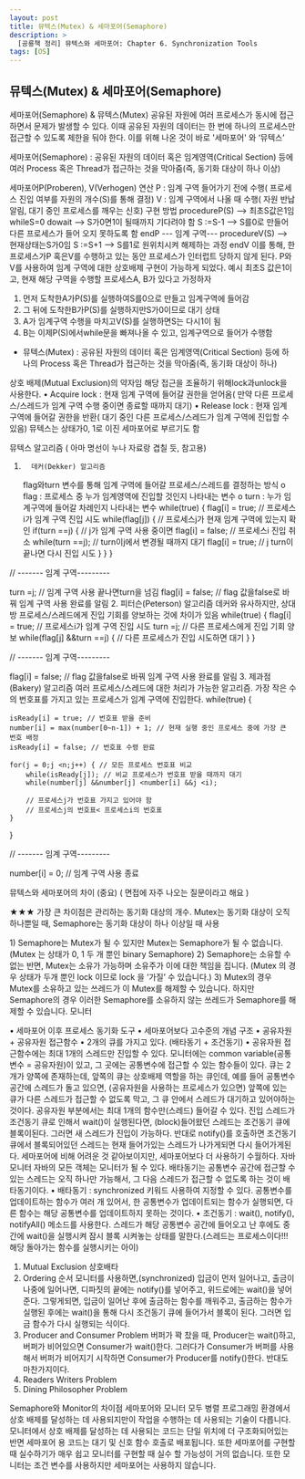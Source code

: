 ```yaml
---
layout: post
title: 뮤텍스(Mutex) & 세마포어(Semaphore)
description: >
  [공룡책 정리] 뮤텍스와 세마포어: Chapter 6. Synchronization Tools
tags: [OS]
---
```


## 뮤텍스(Mutex) & 세마포어(Semaphore)

세마포어(Semaphore) & 뮤텍스(Mutex)
공유된 자원에 여러 프로세스가 동시에 접근하면서 문제가 발생할 수 있다. 이때 공유된 자원의 데이터는 한 번에 하나의 프로세스만 접근할 수 있도록 제한을 둬야 한다.
이를 위해 나온 것이 바로 '세마포어' 와 ‘뮤텍스’

세마포어(Semaphore) : 공유된 자원의 데이터 혹은 임계영역(Critical Section) 등에 여러 Process 혹은 Thread가 접근하는 것을 막아줌(즉, 동기화 대상이 하나 이상)

세마포어P(Proberen), V(Verhogen) 연산
P : 임계 구역 들어가기 전에 수행( 프로세스 진입 여부를 자원의 개수(S)를 통해 결정)
V : 임계 구역에서 나올 때 수행( 자원 반납 알림, 대기 중인 프로세스를 깨우는 신호)
구현 방법
procedureP(S) --> 최초S값은1임
whileS=0 dowait --> S가0면1이 될때까지 기다려야 함
S :=S-1 --> S를0로 만들어 다른 프로세스가 들어 오지 못하도록 함
endP
--- 임계 구역---
procedureV(S) --> 현재상태는S가0임
S :=S+1 --> S를1로 원위치시켜 해제하는 과정
endV
이를 통해, 한 프로세스가P 혹은V를 수행하고 있는 동안 프로세스가 인터럽트 당하지 않게 된다. P와V를 사용하여 임계 구역에 대한 상호배제 구현이 가능하게 되었다.
예시
최초S 값은1이고, 현재 해당 구역을 수행할 프로세스A, B가 있다고 가정하자

1. 먼저 도착한A가P(S)를 실행하여S를0으로 만들고 임계구역에 들어감
2. 그 뒤에 도착한B가P(S)를 실행하지만S가0이므로 대기 상태
3. A가 임계구역 수행을 마치고V(S)를 실행하면S는 다시1이 됨
4. B는 이제P(S)에서while문을 빠져나올 수 있고, 임계구역으로 들어가 수행함

- 뮤텍스(Mutex) : 공유된 자원의 데이터 혹은 임계영역(Critical Section) 등에 하나의 Process 혹은 Thread가 접근하는 것을 막아줌(즉, 동기화 대상이 하나)

상호 배제(Mutual Exclusion)의 약자임
해당 접근을 조율하기 위해lock과unlock을 사용한다.
• Acquire lock : 현재 임계 구역에 들어갈 권한을 얻어옴( 만약 다른 프로세스/스레드가 임계 구역 수행 중이면 종료할 때까지 대기)
• Release lock : 현재 임계 구역에 들어갈 권한을 반환( 대기 중인 다른 프로세스/스레드가 임계 구역에 진입할 수 있음)
뮤텍스는 상태가0, 1로 이진 세마포어로 부르기도 함

뮤텍스 알고리즘 ( 아마 명선이 누나 자료랑 겹칠 듯, 참고용)

1.       데커(Dekker) 알고리즘
    flag와turn 변수를 통해 임계 구역에 들어갈 프로세스/스레드를 결정하는 방식
    o flag : 프로세스 중 누가 임계영역에 진입할 것인지 나타내는 변수
    o turn : 누가 임계구역에 들어갈 차례인지 나타내는 변수
    while(true) {
    flag[i] = true; // 프로세스i가 임계 구역 진입 시도
    while(flag[j]) { // 프로세스j가 현재 임계 구역에 있는지 확인
    if(turn ==j) { // j가 임계 구역 사용 중이면
    flag[i] = false; // 프로세스i 진입 취소
    while(turn ==j); // turn이j에서 변경될 때까지 대기
    flag[i] = true; // j turn이 끝나면 다시 진입 시도
    }
    }
    }

// ------- 임계 구역---------

turn =j; // 임계 구역 사용 끝나면turn을 넘김
flag[i] = false; // flag 값을false로 바꿔 임계 구역 사용 완료를 알림 2. 피터슨(Peterson) 알고리즘
데커와 유사하지만, 상대방 프로세스/스레드에게 진입 기회를 양보하는 것에 차이가 있음
while(true) {
flag[i] = true; // 프로세스i가 임계 구역 진입 시도
turn =j; // 다른 프로세스에게 진입 기회 양보
while(flag[j] &&turn ==j) { // 다른 프로세스가 진입 시도하면 대기
}
}

// ------- 임계 구역---------

flag[i] = false; // flag 값을false로 바꿔 임계 구역 사용 완료를 알림 3. 제과점(Bakery) 알고리즘
여러 프로세스/스레드에 대한 처리가 가능한 알고리즘. 가장 작은 수의 번호표를 가지고 있는 프로세스가 임계 구역에 진입한다.
while(true) {

    isReady[i] = true; // 번호표 받을 준비
    number[i] = max(number[0~n-1]) + 1; // 현재 실행 중인 프로세스 중에 가장 큰 번호 배정
    isReady[i] = false; // 번호표 수령 완료

    for(j = 0;j <n;j++) { // 모든 프로세스 번호표 비교
        while(isReady[j]); // 비교 프로세스가 번호표 받을 때까지 대기
        while(number[j] &&number[j] <number[i] &&j <i);

        // 프로세스j가 번호표 가지고 있어야 함
        // 프로세스j의 번호표< 프로세스i의 번호표
    }

}

// ------- 임계 구역---------

number[i] = 0; // 임계 구역 사용 종료

뮤텍스와 세마포어의 차이 (중요) ( 면접에 자주 나오는 질문이라고 해요 )

★★★ 가장 큰 차이점은 관리하는 동기화 대상의 개수. Mutex는 동기화 대상이 오직 하나뿐일 때, Semaphore는 동기화 대상이 하나 이상일 때 사용

<Mutex vs Semaphore>
1) Semaphore는 Mutex가 될 수 있지만 Mutex는 Semaphore가 될 수 없습니다.
(Mutex 는 상태가 0, 1 두 개 뿐인 binary Semaphore)
2) Semaphore는 소유할 수 없는 반면, Mutex는 소유가 가능하며 소유주가 이에 대한 책임을 집니다. (Mutex 의 경우 상태가 두개 뿐인 lock 이므로 lock 을 ‘가질’ 수 있습니다.)
3) Mutex의 경우 Mutex를 소유하고 있는 쓰레드가 이 Mutex를 해제할 수 있습니다. 하지만 Semaphore의 경우 이러한 Semaphore를 소유하지 않는 쓰레드가 Semaphore를 해제할 수 있습니다.
모니터

• 세마포어 이후 프로세스 동기화 도구
• 세마포어보다 고수준의 개념
구조
• 공유자원 + 공유자원 접근함수
• 2개의 큐를 가지고 있다. (배타동기 + 조건동기)
• 공유자원 접근함수에는 최대 1개의 스레드만 진입할 수 있다.
모니터에는 common variable(공통변수 = 공유자원)이 있고, 그 곳에는 공통변수에 접근할 수 있는 함수들이 있다. 큐는 2개가 양쪽에 존재하는데, 앞쪽의 큐는 상호배제 역할을 하는 큐인데, 예를 들어 공통변수 공간에 스레드가 돌고 있으면, (공유자원을 사용하는 프로세스가 있으면) 앞쪽에 있는 큐가 다른 스레드가 접근할 수 없도록 막고, 그 큐 안에서 스레드가 대기하고 있어야하는 것이다.
공유자원 부분에서는 최대 1개의 함수만(스레드) 들어갈 수 있다. 진입 스레드가 조건동기 큐로 인해서 wait()이 실행된다면, (block)들어왔던 스레드는 조건동기 큐에 블록이된다. 그러면 새 스레드가 진입이 가능하다. 반대로 notify()를 호출하면 조건동기 큐에서 블록되어있던 스레드는 현재 들어가있는 스레드가 나가게되면 다시 들어가게된다.
세마포어에 비해 어려운 것 같아보이지만, 세마포어보다 더 사용하기 수월하다.
자바 모니터
자바의 모든 객체는 모니터가 될 수 있다.
배타동기는 공통변수 공간에 접근할 수 있는 스레드는 오직 하나만 가능해서, 그 다음 스레드가 접근할 수 없도록 하는 것이 배타동기이다.
• 배타동기 : synchronized 키워드 사용하여 지정할 수 있다. 공통변수를 업데이트하는 함수가 여러 개 있어서, 한 공통변수가 업데이트되는 함수가 실행되면, 다른 함수는 해당 공통변수를 업데이트하지 못하는 것이다.
• 조건동기 : wait(), notify(), notifyAll() 메소드를 사용한다. 스레드가 해당 공통변수 공간에 들어오고 난 후에도 중간에 wait()을 실행시켜 잠시 블록 시켜놓는 상태를 말한다.(스레드는 프로세스이다!!! 해당 돌아가는 함수를 실행시키는 아이)

1. Mutual Exclusion 상호배타
2. Ordering 순서
   모니터를 사용하면,(synchronized) 입금이 먼저 일어나고, 출금이 나중에 일어나면, 디파짓의 끝에는 notify()를 넣어주고, 위드로에는 wait()을 넣어준다. 그렇게되면, 입금이 일어난 후에 출금하는 함수를 깨워주고, 출금하는 함수가 실행된 후에는 wait()을 통해 다시 조건동기 큐에 들어가서 블록이 된다. 그러면 입금 함수가 다시 실행되는 식이다.
3. Producer and Consumer Problem
   버퍼가 꽉 찼을 때, Producer는 wait()하고, 버퍼가 비어있으면 Consumer가 wait()한다. 그러다가 Consumer가 버퍼를 사용해서 버퍼가 비어지기 시작하면 Consumer가 Producer를 notify()한다. 반대도 마찬가지이다.
4. Readers Writers Problem
5. Dining Philosopher Problem

Semaphore와 Monitor의 차이점
세마포어와 모니터 모두 병렬 프로그래밍 환경에서 상호 배제를 달성하는 데 사용되지만이 작업을 수행하는 데 사용되는 기술이 다릅니다. 모니터에서 상호 배제를 달성하는 데 사용되는 코드는 단일 위치에 더 구조화되어있는 반면 세마포어 용 코드는 대기 및 신호 함수 호출로 배포됩니다. 또한 세마포어를 구현할 때 실수하기가 매우 쉽고 모니터를 구현할 때 실수 할 가능성이 거의 없습니다. 또한 모니터는 조건 변수를 사용하지만 세마포어는 사용하지 않습니다.
